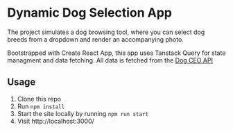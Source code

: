 # Dynamic Dog Selection App

The project simulates a dog browsing tool, where you can select dog breeds from a dropdown and render an accompanying photo. 

Bootstrapped with Create React App, this app uses Tanstack Query for state managment and data fetching. All data is fetched from the [Dog CEO API](https://dog.ceo/dog-api/)

## Usage 
1. Clone this repo
2. Run `npm install`
3. Start the site locally by running `npm run start`
4. Visit http://localhost:3000/